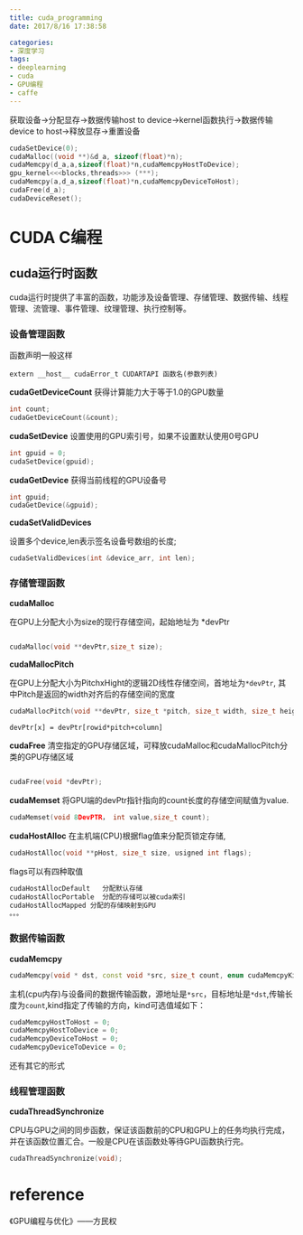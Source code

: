 ```yaml
---
title: cuda_programming
date: 2017/8/16 17:38:58

categories:
- 深度学习
tags:
- deeplearning
- cuda
- GPU编程
- caffe
---
```


获取设备->分配显存->数据传输host to device->kernel函数执行->数据传输device to host->释放显存->重置设备

```cpp
cudaSetDevice(0);
cudaMalloc((void **)&d_a, sizeof(float)*n);
cudaMemcpy(d_a,a,sizeof(float)*n,cudaMemcpyHostToDevice);
gpu_kernel<<<blocks,threads>>> (***);
cudaMemcpy(a,d_a,sizeof(float)*n,cudaMemcpyDeviceToHost);
cudaFree(d_a);
cudaDeviceReset();


```
<!--more-->


# CUDA C编程


## cuda运行时函数

cuda运行时提供了丰富的函数，功能涉及设备管理、存储管理、数据传输、线程管理、流管理、事件管理、纹理管理、执行控制等。


### 设备管理函数 

函数声明一般这样 
```
extern __host__ cudaError_t CUDARTAPI 函数名(参数列表)
```

**cudaGetDeviceCount**
获得计算能力大于等于1.0的GPU数量
```cpp
int count;
cudaGetDeviceCount(&count);
```

**cudaSetDevice**
设置使用的GPU索引号，如果不设置默认使用0号GPU

```cpp
int gpuid = 0;
cudaSetDevice(gpuid);

```

**cudaGetDevice**
获得当前线程的GPU设备号

```cpp
int gpuid;
cudaGetDevice(&gpuid);

```
**cudaSetValidDevices**

设置多个device,len表示签名设备号数组的长度;

```cpp
cudaSetValidDevices(int &device_arr, int len);
```


### 存储管理函数 

**cudaMalloc**

在GPU上分配大小为size的现行存储空间，起始地址为 *devPtr
```cpp

cudaMalloc(void **devPtr,size_t size);

```
**cudaMallocPitch**

在GPU上分配大小为PitchxHight的逻辑2D线性存储空间，首地址为```*devPtr```, 其中Pitch是返回的width对齐后的存储空间的宽度

```cpp
cudaMallocPitch(void **devPtr, size_t *pitch, size_t width, size_t height);
```
```
devPtr[x] = devPtr[rowid*pitch+column]
```


**cudaFree**
清空指定的GPU存储区域，可释放cudaMalloc和cudaMallocPitch分类的GPU存储区域

```cpp

cudaFree(void *devPtr);

```

**cudaMemset**
将GPU端的devPtr指针指向的count长度的存储空间赋值为value.
```cpp
cudaMemset(void 8DevPTR， int value,size_t count);
```

**cudaHostAlloc**
在主机端(CPU)根据flag值来分配页锁定存储, 

```cpp
cudaHostAlloc(void **pHost, size_t size, usigned int flags);
```

flags可以有四种取值

```cpp
cudaHostAllocDefault   分配默认存储
cudaHostAllocPortable  分配的存储可以被cuda索引
cudaHostAllocMapped 分配的存储映射到GPU
。。。

```

### 数据传输函数 

**cudaMemcpy**
```cpp
cudaMemcpy(void * dst, const void *src, size_t count, enum cudaMemcpyKind kind);
```

主机(cpu内存)与设备间的数据传输函数，源地址是```*src```，目标地址是```*dst```,传输长度为```count```,kind指定了传输的方向，kind可选值域如下：
```cpp
cudaMemcpyHostToHost = 0;
cudaMemcpyHostToDevice = 0;
cudaMemcpyDeviceToHost = 0;
cudaMemcpyDeviceToDevice = 0;
```
还有其它的形式 


### 线程管理函数 

**cudaThreadSynchronize**

CPU与GPU之间的同步函数，保证该函数前的CPU和GPU上的任务均执行完成，并在该函数位置汇合。一般是CPU在该函数处等待GPU函数执行完。
```cpp
cudaThreadSynchronize(void);
```




# reference

《GPU编程与优化》——方民权